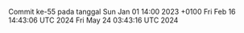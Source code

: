 Commit ke-55 pada tanggal Sun Jan 01 14:00 2023 +0100
Fri Feb 16 14:43:06 UTC 2024
Fri May 24 03:43:16 UTC 2024
